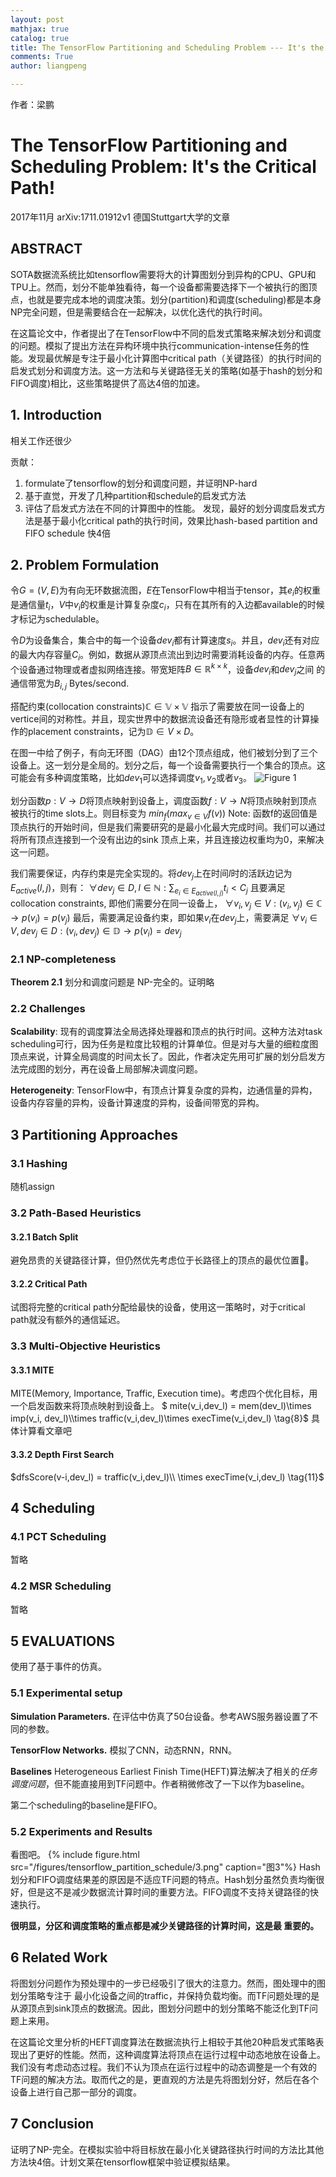 ```yaml
---
layout: post
mathjax: true
catalog: true
title: The TensorFlow Partitioning and Scheduling Problem --- It's the Critical Path!
comments: True
author: liangpeng

---
```


作者：梁鹏

# The TensorFlow Partitioning and Scheduling Problem: It's the Critical Path!

2017年11月 arXiv:1711.01912v1 德国Stuttgart大学的文章
## ABSTRACT

SOTA数据流系统比如tensorflow需要将大的计算图划分到异构的CPU、GPU和TPU上。然而，划分不能单独看待，每一个设备都需要选择下一个被执行的图顶点，也就是要完成本地的调度决策。划分(partition)和调度(scheduling)都是本身NP完全问题，但是需要结合在一起解决，以优化迭代的执行时间。

在这篇论文中，作者提出了在TensorFlow中不同的启发式策略来解决划分和调度的问题。模拟了提出方法在异构环境中执行communication-intense任务的性能。发现最优解是专注于最小化计算图中critical path（关键路径）的执行时间的启发式划分和调度方法。这一方法和与关键路径无关的策略(如基于hash的划分和FIFO调度)相比，这些策略提供了高达4倍的加速。


## 1. Introduction
相关工作还很少

贡献：
1. formulate了tensorflow的划分和调度问题，并证明NP-hard
2. 基于直觉，开发了几种partition和schedule的启发式方法
3. 评估了启发式方法在不同的计算图中的性能。
发现，最好的划分调度启发式方法是基于最小化critical path的执行时间，效果比hash-based partition and FIFO schedule 快4倍

##  2. Problem Formulation
令$G=(V,E)$为有向无环数据流图，$E$在TensorFlow中相当于tensor，其$e_i$的权重是通信量$t_i$，$V$中$v_i$的权重是计算复杂度$c_i$，只有在其所有的入边都available的时候才标记为schedulable。

令$D$为设备集合，集合中的每一个设备$dev_i$都有计算速度$s_i$。并且，$dev_i$还有对应的最大内存容量$C_i$。例如，数据从源顶点流出到边时需要消耗设备的内存。任意两个设备通过物理或者虚拟网络连接。带宽矩阵$B \in \mathbb{R}^{k\times k}$，设备$dev_i$和$dev_j$之间 的通信带宽为$B_{i,j}$ Bytes/second.

搭配约束(collocation constraints)$\mathbb{C \in V\times V}$ 指示了需要放在同一设备上的vertice间的对称性。并且，现实世界中的数据流设备还有隐形或者显性的计算操作的placement constraints，记为$\mathbb{D}\in V\times D$。

在图一中给了例子，有向无环图（DAG）由12个顶点组成，他们被划分到了三个设备上。这一划分是全局的。划分之后，每一个设备需要执行一个集合的顶点。这可能会有多种调度策略，比如$dev_1$可以选择调度$v_1,v_2$或者$v_3$。
![Figure 1](pictures/tensorflow_partition_schedule/1.png)

划分函数$p:V \to D$将顶点映射到设备上，调度函数$f:V \to N$将顶点映射到顶点被执行的time slots上。则目标变为 
$min_f(max_{v\in V}f(v))\tag{1}$ 
Note: 函数f的返回值是顶点执行的开始时间，但是我们需要研究的是最小化最大完成时间。我们可以通过将所有顶点连接到一个没有出边的sink 顶点上来，并且连接边权重均为0，来解决这一问题。

我们需要保证，内存约束是完全实现的。将$dev_j$上在时间$l$时的活跃边记为$E_{active}(l,j)$，则有：
$\forall dev_j \in D, l \in \mathbb{N}:\sum_{e_i \in E_{active(l,j)}}t_i \lt C_j \tag{2}$
且要满足collocation constraints, 即他们需要分在同一设备上，
$\forall v_i,v_j \in V: (v_i,v_j)\in \mathbb{C}\to p(v_i)=p(v_j) \tag{3}$
最后，需要满足设备约束，即如果$v_i$在$dev_j$上，需要满足
$\forall v_i \in V, dev_j \in D: (v_i,dev_j)\in \mathbb{D}\to p(v_i)=dev_j \tag{4}$

### 2.1 NP-completeness
**Theorem 2.1** 划分和调度问题是 NP-完全的。证明略

### 2.2 Challenges
**Scalability**: 现有的调度算法全局选择处理器和顶点的执行时间。这种方法对task scheduling可行，因为任务是粒度比较粗的计算单位。但是对与大量的细粒度图顶点来说，计算全局调度的时间太长了。因此，作者决定先用可扩展的划分启发方法完成图的划分，再在设备上局部解决调度问题。

**Heterogeneity**: TensorFlow中，有顶点计算复杂度的异构，边通信量的异构，设备内存容量的异构，设备计算速度的异构，设备间带宽的异构。

## 3 Partitioning Approaches
### 3.1 Hashing
随机assign
### 3.2 Path-Based Heuristics
#### 3.2.1 Batch Split 
避免昂贵的关键路径计算，但仍然优先考虑位于长路径上的顶点的最优位置。
#### 3.2.2 Critical Path
试图将完整的critical path分配给最快的设备，使用这一策略时，对于critical path就没有额外的通信延迟。
### 3.3 Multi-Objective Heuristics
#### 3.3.1 MITE
MITE(Memory, Importance, Traffic, Execution time)。考虑四个优化目标，用一个启发函数来将顶点映射到设备上。
$ mite(v_i,dev_l) = mem(dev_l)\times imp(v_i, dev_l)\\\times traffic(v_i,dev_l)\times execTime(v_i,dev_l) \tag{8}$
具体计算看文章吧
#### 3.3.2 Depth First Search
$dfsScore(v-i,dev_l) = traffic(v_i,dev_l)\\ \times execTime(v_i,dev_l) \tag{11}$

## 4 Scheduling
### 4.1 PCT Scheduling
暂略
### 4.2 MSR Scheduling
暂略

## 5 EVALUATIONS
使用了基于事件的仿真。
### 5.1 Experimental setup
**Simulation Parameters.** 在评估中仿真了50台设备。参考AWS服务器设置了不同的参数。

**TensorFlow Networks.** 模拟了CNN，动态RNN，RNN。

**Baselines** Heterogeneous Earliest Finish Time(HEFT)算法解决了相关的*任务调度问题*，但不能直接用到TF问题中。作者稍微修改了一下以作为baseline。

第二个scheduling的baseline是FIFO。

### 5.2 Experiments and Results
看图吧。
{% include figure.html src="/figures/tensorflow_partition_schedule/3.png" caption="图3"%}
Hash划分和FIFO调度结果差的原因是不适应TF问题的特点。Hash划分虽然负责均衡很好，但是这不是减少数据流计算时间的重要方法。FIFO调度不支持关键路径的快速执行。

**很明显，分区和调度策略的重点都是减少关键路径的计算时间，这是最
重要的。**


## 6 Related Work
将图划分问题作为预处理中的一步已经吸引了很大的注意力。然而，图处理中的图划分策略专注于 最小化设备之间的traffic，并保持负载均衡。而TF问题处理的是从源顶点到sink顶点的数据流。因此，图划分问题中的划分策略不能泛化到TF问题上来用。

在这篇论文里分析的HEFT调度算法在数据流执行上相较于其他20种启发式策略表现出了更好的性能。然而，这种调度算法将顶点在运行过程中动态地放在设备上。我们没有考虑动态过程。我们不认为顶点在运行过程中的动态调整是一个有效的TF问题的解决方法。取而代之的是，更直观的方法是先将图划分好，然后在各个设备上进行自己那一部分的调度。

## 7 Conclusion
证明了NP-完全。在模拟实验中将目标放在最小化关键路径执行时间的方法比其他方法块4倍。计划文莱在tensorflow框架中验证模拟结果。
